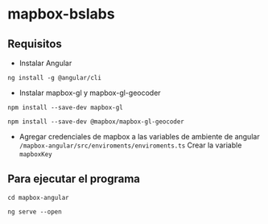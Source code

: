 # mapbox-bslabs

## Requisitos

* Instalar Angular
```
ng install -g @angular/cli
```

* Instalar mapbox-gl y mapbox-gl-geocoder
```
npm install --save-dev mapbox-gl
```
```
npm install --save-dev @mapbox/mapbox-gl-geocoder
```

* Agregar credenciales de mapbox a las variables de ambiente de angular ``/mapbox-angular/src/enviroments/enviroments.ts`` Crear la variable ``mapboxKey``

## Para ejecutar el programa

```
cd mapbox-angular
```
```
ng serve --open
```
